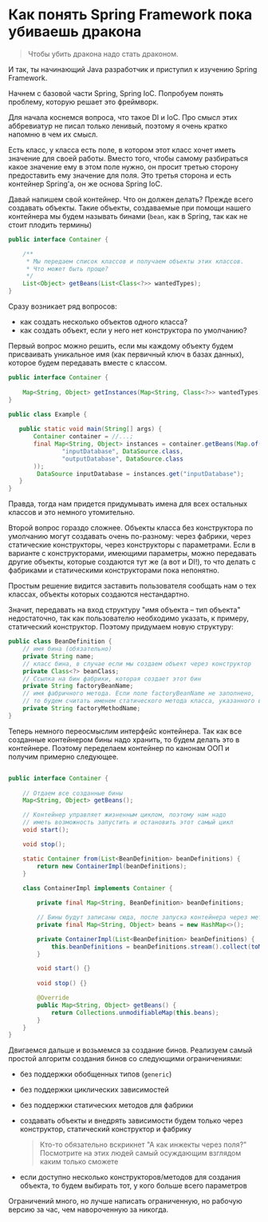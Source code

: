 # Как понять Spring Framework пока убиваешь дракона

> Чтобы убить дракона надо стать драконом.

И так, ты начинающий Java разработчик и приступил к изучению Spring Framework.

Начнем с базовой части Spring, Spring IoC. Попробуем понять проблему, которую решает это фреймворк.

Для начала коснемся вопроса, что такое DI и IoC. Про смысл этих аббревиатур не писал только ленивый, поэтому я очень 
кратко напомню в чем их смысл.

Есть класс, у класса есть поле, в котором этот класс хочет иметь значение для своей работы. 
Вместо того, чтобы самому разбираться какое значение ему в этом поле нужно, он просит третью сторону 
предоставить ему значение для поля. Это третья сторона и есть контейнер Spring'a, он же основа Spring IoC.

Давай напишем свой контейнер. Что он должен делать? Прежде всего создавать объекты. Такие объекты, создаваемые
при помощи нашего контейнера мы будем называть бинами (`bean`, как в Spring, так как не стоит плодить термины)

```java
public interface Container {

    /**
     * Мы передаем список классов и получаем объекты этих классов. 
     * Что может быть проще?
     */
    List<Object> getBeans(List<Class<?>> wantedTypes);
}
```

Сразу возникает ряд вопросов:

- как создать несколько объектов одного класса?
- как создать объект, если у него нет конструктора по умолчанию?


Первый вопрос можно решить, если мы каждому объекту будем присваивать уникальное имя (как первичный ключ в базах 
данных), которое будем передавать вместе с классом. 

```java
public interface Container {
    
    Map<String, Object> getInstances(Map<String, Class<?>> wantedTypes);
}

public class Example {
    
   public static void main(String[] args) {
       Container container = //...;
       final Map<String, Object> instances = container.getBeans(Map.of(
               "inputDatabase", DataSource.class,
               "outputDatabase", DataSource.class
       ));
        DataSource inputDatabase = instances.get("inputDatabase");
   }
}
```

Правда, тогда нам придется придумывать имена для всех остальных классов и это немного утомительно.

Второй вопрос гораздо сложнее.  Объекты класса без конструктора по умолчанию могут создавать очень 
по-разному: через фабрики, через статические конструкторы, через конструкторы с параметрами. Если в варианте
с конструкторами, имеющими параметры, можно передавать другие объекты, которые создаются тут же 
(а вот и DI!), то что делать с фабриками и статическими конструкторами пока непонятно. 

Простым решение
видится заставить пользователя сообщать нам о тех классах, объекты которых создаются нестандартно. 

Значит, передавать на вход структуру "имя объекта – тип объекта" недостаточно, так как пользователю
необходимо указать, к примеру, статический конструктор. Поэтому придумаем новую структуру:

```java
public class BeanDefinition {
    // имя бина (обязательно)
    private String name;
    // класс бина, в случае если мы создаем объект через конструктор
    private Class<?> beanClass;
    // Ссылка на бин фабрики, которая создает этот бин
    private String factoryBeanName;
    // имя фабричного метода. Если поле factoryBeanName не заполнено, 
    // то будем считать именем статического метода класса, указанного в beanClass
    private String factoryMethodName;
}
```

Теперь немного переосмыслим интерфейс контейнера. Так как все созданные контейнером бины надо хранить,
то будем делать это в контейнере. Поэтому переделаем контейнер по канонам ООП и получим примерно следующее.

```java

public interface Container {
    
    // Отдаем все созданные бины
    Map<String, Object> getBeans();

    // Контейнер управляет жизненным циклом, поэтому нам надо 
    // иметь возможность запустить и остановить этот самый цикл
    void start();

    void stop();

    static Container from(List<BeanDefinition> beanDefinitions) {
        return new ContainerImpl(beanDefinitions);
    }
    
    class ContainerImpl implements Container {

        private final Map<String, BeanDefinition> beanDefinitions;

        // Бины будут записаны сюда, после запуска контейнера через метод start()
        private final Map<String, Object> beans = new HashMap<>();

        private ContainerImpl(List<BeanDefinition> beanDefinitions) {
            this.beanDefinitions = beanDefinitions.stream().collect(toMap(BeanDefinition::getName, bd -> bd));
        }

        void start() {}
        
        void stop() {}

        @Override
        public Map<String, Object> getBeans() {
            return Collections.unmodifiableMap(this.beans);
        }
    }
}
```

Двигаемся дальше и возьмемся за  создание бинов. Реализуем самый простой алгоритм создания бинов со следующими
ограничениями:
- без поддержки обобщенных типов (`generic`)
- без поддержки циклических зависимостей
- без поддержки статических методов для фабрики
- создавать объекты и внедрять зависимости будем только через конструктор, статический конструктор и фабрику

    > Кто-то обязательно вскрикнет "А как инжекты через поля?" Посмотрите на этих людей самый осуждающим взглядом
    каким только сможете
- если доступно несколько конструкторов/методов для создания объекта, то будем выбирать тот, у кого больше всего 
параметров                                                                                                                                                                                                                                

Ограничений много, но лучше написать ограниченную, но рабочую версию за час, чем навороченную за никогда.